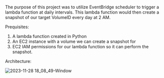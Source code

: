 The purpose of this project was to utilize EventBridge scheduler to trigger a lambda function at daily intervals. This lambda function would then create a snapshot of our target VolumeID every day at 2 AM. 

Prequisites:
1. A lambda function created in Python
2. An EC2 instance with a volume we can create a snapshot for
3. EC2 IAM permissions for our lambda function so it can perform the snapshot.

Architecture:

![2023-11-28 18_08_49-Window](https://github.com/jklemens90/Python/assets/95970840/ab100298-a669-4b08-8dc4-6c56879e3ae1)
